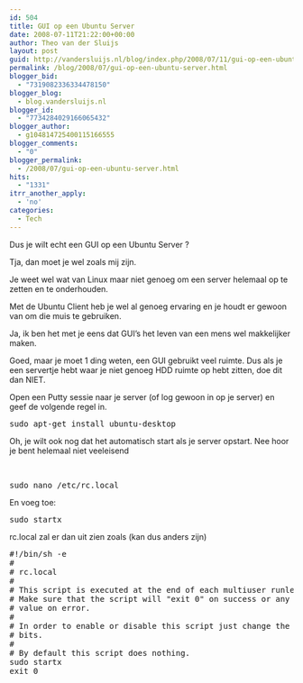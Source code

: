 ```yaml
---
id: 504
title: GUI op een Ubuntu Server
date: 2008-07-11T21:22:00+00:00
author: Theo van der Sluijs
layout: post
guid: http://vandersluijs.nl/blog/index.php/2008/07/11/gui-op-een-ubuntu-server/
permalink: /blog/2008/07/gui-op-een-ubuntu-server.html
blogger_bid:
  - "7319082336334478150"
blogger_blog:
  - blog.vandersluijs.nl
blogger_id:
  - "7734284029166065432"
blogger_author:
  - g104814725400115166555
blogger_comments:
  - "0"
blogger_permalink:
  - /2008/07/gui-op-een-ubuntu-server.html
hits:
  - "1331"
itrr_another_apply:
  - 'no'
categories:
  - Tech
---
```

Dus je wilt echt een GUI op een Ubuntu Server ?

Tja, dan moet je wel zoals mij zijn.

Je weet wel wat van Linux maar niet genoeg om een server helemaal op te zetten en te onderhouden.

Met de Ubuntu Client heb je wel al genoeg ervaring en je houdt er gewoon van om die muis te gebruiken.

Ja, ik ben het met je eens dat GUI&#8217;s het leven van een mens wel makkelijker maken.

<a name="more"></a>

Goed, maar je moet 1 ding weten, een GUI gebruikt veel ruimte. Dus als je een servertje hebt waar je niet genoeg HDD ruimte op hebt zitten, doe dit dan NIET.

Open een Putty sessie naar je server (of log gewoon in op je server) en geef de volgende regel in.



<pre>sudo apt-get install ubuntu-desktop</pre>

Oh, je wilt ook nog dat het automatisch start als je server opstart. Nee hoor je bent helemaal niet veeleisend

&nbsp;



<pre>sudo nano /etc/rc.local</pre>

En voeg toe:



<pre>sudo startx</pre>

rc.local zal er dan uit zien zoals (kan dus anders zijn)



<pre>#!/bin/sh -e<br />#<br /># rc.local<br />#<br /># This script is executed at the end of each multiuser runlevel.<br /># Make sure that the script will "exit 0" on success or any other<br /># value on error.<br />#<br /># In order to enable or disable this script just change the execution<br /># bits.<br />#<br /># By default this script does nothing.<br />sudo startx<br />exit 0</pre>